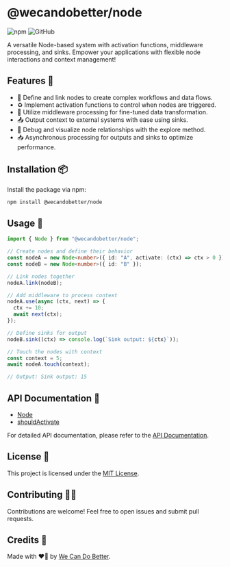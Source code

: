 # @wecandobetter/node

![npm](https://img.shields.io/npm/v/@wecandobetter/node)
![GitHub](https://img.shields.io/github/license/wecandobetter/node)

A versatile Node-based system with activation functions, middleware processing,
and sinks. Empower your applications with flexible node interactions and context
management!

## Features 🎢

- 🔌 Define and link nodes to create complex workflows and data flows.
- ♻ Implement activation functions to control when nodes are triggered.
- 🔧 Utilize middleware processing for fine-tuned data transformation.
- 📤 Output context to external systems with ease using sinks.
- 🔮 Debug and visualize node relationships with the explore method.
- 📥 Asynchronous processing for outputs and sinks to optimize performance.

## Installation 📦

Install the package via npm:

```bash
npm install @wecandobetter/node
```

## Usage 📘

```typescript
import { Node } from "@wecandobetter/node";

// Create nodes and define their behavior
const nodeA = new Node<number>({ id: "A", activate: (ctx) => ctx > 0 });
const nodeB = new Node<number>({ id: "B" });

// Link nodes together
nodeA.link(nodeB);

// Add middleware to process context
nodeA.use(async (ctx, next) => {
  ctx += 10;
  await next(ctx);
});

// Define sinks for output
nodeB.sink((ctx) => console.log(`Sink output: ${ctx}`));

// Touch the nodes with context
const context = 5;
await nodeA.touch(context);

// Output: Sink output: 15
```

## API Documentation 📜

- [Node<T>](#Node)
- [shouldActivate<T>](#shouldActivate)

For detailed API documentation, please refer to the [API Documentation](API.md).

## License 📜

This project is licensed under the [MIT License](LICENSE).

## Contributing 🙋‍♂️

Contributions are welcome! Feel free to open issues and submit pull requests.

## Credits 👏

Made with ❤️‍🔥 by [We Can Do Better](https://wcdb.life).

